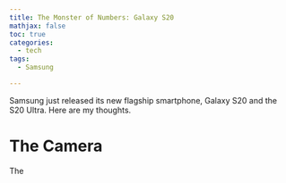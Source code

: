 ```yaml
---
title: The Monster of Numbers: Galaxy S20
mathjax: false
toc: true
categories:
  - tech
tags:
  - Samsung

---
```


Samsung just released its new flagship smartphone, Galaxy S20 and the S20 Ultra. Here are my thoughts.

# The Camera

The 